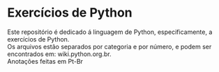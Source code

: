 # Exercícios de Python
Este repositório é dedicado á linguagem de Python, especificamente, a exercícios de Python.  
Os arquivos estão separados por categoria e por número, e podem ser encontrados em: wiki.python.org.br.  
Anotações feitas em Pt-Br
